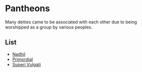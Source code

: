 # Pantheons

<meta property="og:description" content="Many deities came to be associated with each other due to being worshipped as a group by various peoples.">

Many deities came to be associated with each other due to being worshipped as a group by various peoples.

## List

- [Nadhil](nadhil/introduction.md)
- [Primordial](primordial/introduction.md)
- [Superi Vulgati](superi-vulgati/introduction.md)